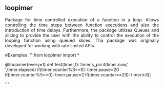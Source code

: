 ## loopimer
<p align="justify">
Package for time controlled execution of a function in a loop. Allows controlling the time steps between function executions and also the introduction of time delays. Furthermore, the package utilizes Queues and slicing to provide the user with the ability to control the execution of the looping function using queued slices. Tha package was originally developed for working with rate limited APIs.
</p>  

#Examples
'''
from loopimer import *

@loopimer(every=1)
def test(timer,t):
    timer.s_print(timer.now,' ',timer.elapsed)
    if(timer.counter%3==0):
        timer.pause=20
    if(timer.counter%5==0):
        timer.pause=2
    if(timer.counter==20):
        timer.kill()

'''

